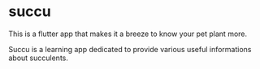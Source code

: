 # succu
This is a flutter app that makes it a breeze to know your pet plant more.

Succu is a learning app dedicated to provide various useful informations about succulents.
